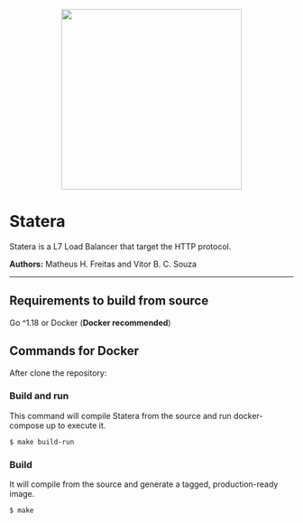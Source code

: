 <p align="center">
  <img width="320" src="https://user-images.githubusercontent.com/32441764/145425943-5f389366-a4c1-4ecc-9c3f-cecb79b4e0e6.png">
</p>

# Statera
Statera is a L7 Load Balancer that target the HTTP protocol.

**Authors:** Matheus H. Freitas and Vitor B. C. Souza 

_________________

## Requirements to build from source
Go ^1.18 or Docker 
(**Docker recommended**)

## Commands for Docker
After clone the repository:
### Build and run
This command will compile Statera from the source and run docker-compose up to execute it.
```
$ make build-run
```

### Build
It will compile from the source and generate a tagged, production-ready image.
```
$ make
```
